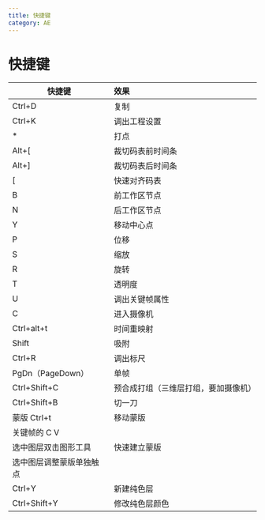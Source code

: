 ```yaml
---
title: 快捷键
category: AE
---
```

# 快捷键
<!-- more -->
| 快捷键                   | 效果                                 |
| ------------------------ | :----------------------------------- |
| Ctrl+D                   | 复制                                 |
| Ctrl+K                   | 调出工程设置                         |
| *                        | 打点                                 |
| Alt+[                    | 裁切码表前时间条                     |
| Alt+]                    | 裁切码表后时间条                     |
| [                        | 快速对齐码表                         |
| B                        | 前工作区节点                         |
| N                        | 后工作区节点                         |
| Y                        | 移动中心点                           |
| P                        | 位移                                 |
| S                        | 缩放                                 |
| R                        | 旋转                                 |
| T                        | 透明度                               |
| U                        | 调出关键帧属性                       |
| C                        | 进入摄像机                           |
| Ctrl+alt+t               | 时间重映射                           |
| Shift                    | 吸附                                 |
| Ctrl+R                   | 调出标尺                             |
| PgDn（PageDown）         | 单帧                                 |
| Ctrl+Shift+C             | 预合成打组（三维层打组，要加摄像机） |
| Ctrl+Shift+B             | 切一刀                               |
| 蒙版 Ctrl+t              | 移动蒙版                             |
| 关键帧的 C V             |                                      |
| 选中图层双击图形工具     | 快速建立蒙版                         |
| 选中图层调整蒙版单独触点 |                                      |
| Ctrl+Y                   | 新建纯色层                           |
| Ctrl+Shift+Y             | 修改纯色层颜色                       |